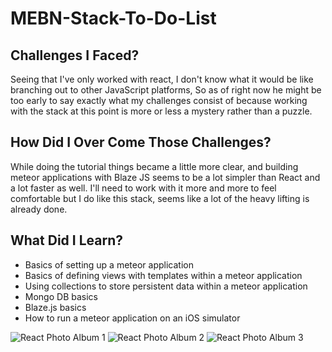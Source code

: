 # MEBN-Stack-To-Do-List

## Challenges I Faced? 

Seeing that I've only worked with react, I don't know what it would be like branching out to other JavaScript platforms, So as of right now he might be too early to say exactly what my challenges consist of because working with the stack at this point is more or less a mystery rather than a puzzle. 


## How Did I Over Come Those Challenges?

While doing the tutorial things became a little more clear, and building meteor applications with Blaze JS seems to be a lot simpler than React and a lot faster as well. I'll need to work with it more and more to feel comfortable but I do like this stack, seems like a lot of the heavy lifting is already done. 

## What Did I Learn? 

* Basics of setting up a meteor application 
* Basics of defining views with templates within a meteor  application
* Using collections to store persistent data within a meteor application
* Mongo DB basics
* Blaze.js basics
* How to run a meteor application on an iOS simulator



![React Photo Album 1](reactPhotoAlbum1.png)
![React Photo Album 2](reactPhotoAlbum2.png)
![React Photo Album 3](reactPhotoAlbum3.png)
